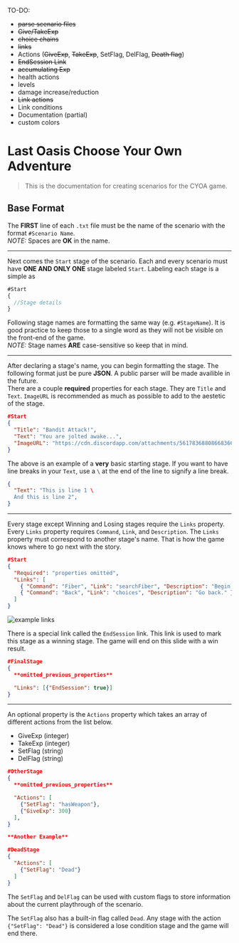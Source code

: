 TO-DO:
- ~~parse scenario files~~
- ~~Give/TakeExp~~
- ~~choice chains~~
- ~~links~~
- Actions (~~GiveExp~~, ~~TakeExp~~, SetFlag, DelFlag, ~~Death flag~~)
- ~~EndSession Link~~
- ~~accumulating Exp~~
- health actions
- levels
- damage increase/reduction
- ~~Link actions~~
- Link conditions
- Documentation (partial)
- custom colors


# Last Oasis Choose Your Own Adventure
>This is the documentation for creating scenarios for the CYOA game.

## Base Format
The **FIRST** line of each `.txt` file must be the name of the scenario with the format `#Scenario Name`.  
*NOTE:* Spaces are **OK** in the name.

---
Next comes the `Start` stage of the scenario. Each and every scenario must have **ONE AND ONLY ONE** stage labeled `Start`. Labeling each stage is a simple as
```js
#Start
{
  //Stage details
}
```
Following stage names are formatting the same way (e.g. `#StageName`). It is good practice to keep those to a single word as they will not be visible on the front-end of the game.  
*NOTE:* Stage names **ARE** case-sensitive so keep that in mind.

---
After declaring a stage's name, you can begin formatting the stage. The following format just be pure **JSON**. A public parser will be made availible in the future.  
There are a couple **required** properties for each stage. They are `Title` and `Text`. `ImageURL` is recommended as much as possible to add to the aestetic of the stage.  
```json
#Start
{
  "Title": "Bandit Attack!",
  "Text": "You are jolted awake...",
  "ImageURL": "https://cdn.discordapp.com/attachments/561783688086683669/561783841178648606/start.png"
}
```
The above is an example of a **very** basic starting stage. If you want to have line breaks in your `Text`, use a `\` at the end of the line to signify a line break.
```json
{
  "Text": "This is line 1 \
  And this is line 2",
}
```

---
Every stage except Winning and Losing stages require the `Links` property. Every `Links` property requires `Command`, `Link`, and `Description`. The `Links` property must correspond to another stage's name. That is how the game knows where to go next with the story.
```json
#Start
{
  "Required": "properties omitted",
  "Links": [
    { "Command": "Fiber", "Link": "searchFiber", "Description": "Begin to search for fiber." },
    { "Command": "Back", "Link": "choices", "Description": "Go back." }
  ]
}
```
![example links](https://cdn.discordapp.com/attachments/515378594495594516/625428194291613757/unknown.png)

There is a special link called the `EndSession` link. This link is used to mark this stage as a winning stage. The game will end on this slide with a win result.
```json
#FinalStage
{
  **omitted_previous_properties**

  "Links": [{"EndSession": true}]
}
```
---
An optional property is the `Actions` property which takes an array of different actions from the list below.
* GiveExp (integer)
* TakeExp (integer)
* SetFlag (string)
* DelFlag (string)
```json
#OtherStage
{
  **omitted_previous_properties**

  "Actions": [
    {"SetFlag": "hasWeapon"},
    {"GiveExp": 300}
  ],
}

**Another Example**

#DeadStage
{
  "Actions": [
    {"SetFlag": "Dead"}
  ]
}
```
The `SetFlag` and `DelFlag` can be used with custom flags to store information about the current playthrough of the scenario.  

The `SetFlag` also has a built-in flag called `Dead`. Any stage with the action `{"SetFlag": "Dead"}` is considered a lose condition stage and the game will end there.  
